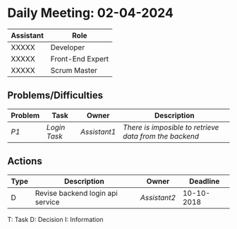 # Daily Meeting: 02-04-2024

| Assistant | Role             |  
|-----------|------------------|
| XXXXX     | Developer        |   
| XXXXX     | Front-End Expert |  
| XXXXX     | Scrum Master     |  

## Problems/Difficulties

| Problem | Task         | Owner        | Description                                            |
|---------|--------------|--------------|--------------------------------------------------------|
| _P1_    | _Login Task_ | _Assistant1_ | _There is imposible to retrieve data from the backend_ |

## Actions

| Type | Description                      | Owner        | Deadline   |
|------|----------------------------------|--------------|------------|
| D    | Revise backend login api service | _Assistant2_ | 10-10-2018 |

T: Task
D: Decision
I: Information
